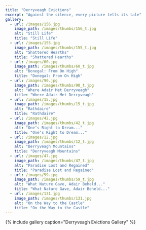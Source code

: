 ```yaml
---
title: "Derryveagh Evictions"
excerpt: "Against the silence, every picture tells its tale"
gallery:
  - url: /images/156.jpg
    image_path: /images/thumbs/156_t.jpg
    alt: "Still Life"
    title: "Still Life"
  - url: /images/155.jpg
    image_path: /images/thumbs/155_t.jpg
    alt: "Shattered Hearths"
    title: "Shattered Hearths"
  - url: /images/60.jpg
    image_path: /images/thumbs/60_t.jpg
    alt: "Donegal: From On High"
    title: "Donegal: From On High"
  - url: /images/90.jpg
    image_path: /images/thumbs/90_t.jpg
    alt: "Where Adair Met Derryveagh"
    title: "Where Adair Met Derryveagh"
  - url: /images/15.jpg
    image_path: /images/thumbs/15_t.jpg
    alt: "Rathdaire"
    title: "Rathdaire"
  - url: /images/42.jpg
    image_path: /images/thumbs/42_t.jpg
    alt: "One‘s Right to Dream..."
    title: "One‘s Right to Dream..."
  - url: /images/12.jpg
    image_path: /images/thumbs/12_t.jpg
    alt: "Derryveagh Mountains"
    title: "Derryveagh Mountains"    
  - url: /images/47.jpg
    image_path: /images/thumbs/47_t.jpg
    alt: "Paradise Lost and Regained"
    title: "Paradise Lost and Regained"
  - url: /images/59.jpg
    image_path: /images/thumbs/59_t.jpg
    alt: "What Nature Gave, Adair Beheld..."
    title: "What Nature Gave, Adair Beheld..."   
  - url: /images/131.jpg
    image_path: /images/thumbs/131.jpg
    alt: "On the Way to the Castle"
    title: "On the Way to the Castle"    
---
```

{% include gallery caption="Derryveagh Evictions Gallery" %}
